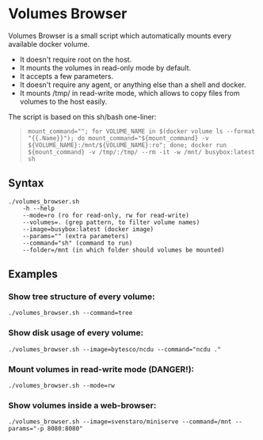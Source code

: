 # Volumes Browser

Volumes Browser is a small script which automatically mounts every available
docker volume.

* It doesn't require root on the host.
* It mounts the volumes in read-only mode by default.
* It accepts a few parameters.
* It doesn't require any agent, or anything else than a shell and docker.
* It mounts /tmp/ in read-write mode, which allows to copy files from volumes to the host easily.

The script is based on this sh/bash one-liner:

> ```mount_command=""; for VOLUME_NAME in $(docker volume ls --format "{{.Name}}"); do mount_command="${mount_command} -v ${VOLUME_NAME}:/mnt/${VOLUME_NAME}:ro"; done; docker run ${mount_command} -v /tmp/:/tmp/ --rm -it -w /mnt/ busybox:latest sh```

## Syntax

```
./volumes_browser.sh
	-h --help
	--mode=ro (ro for read-only, rw for read-write)
	--volumes=. (grep pattern, to filter volume names)
	--image=busybox:latest (docker image)
	--params="" (extra parameters)
	--command="sh" (command to run)
	--folder=/mnt (in which folder should volumes be mounted)
```

## Examples

### Show tree structure of every volume:
`./volumes_browser.sh --command=tree`

### Show disk usage of every volume:
`./volumes_browser.sh --image=bytesco/ncdu --command="ncdu ."`

### Mount volumes in read-write mode (DANGER!):
`./volumes_browser.sh --mode=rw`

### Show volumes inside a web-browser:
`./volumes_browser.sh --image=svenstaro/miniserve --command=/mnt --params="-p 8080:8080"`
